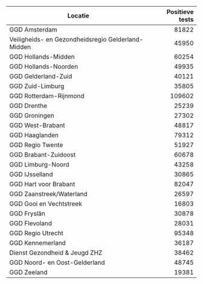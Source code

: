 | Locatie | Positieve tests |
|---------|----------------:|
| GGD Amsterdam                            | 81822 |
| Veiligheids- en Gezondheidsregio Gelderland-Midden | 45950 |
| GGD Hollands-Midden                      | 60254 |
| GGD Hollands-Noorden                     | 49935 |
| GGD Gelderland-Zuid                      | 40121 |
| GGD Zuid-Limburg                         | 35805 |
| GGD Rotterdam-Rijnmond                   | 109602 |
| GGD Drenthe                              | 25239 |
| GGD Groningen                            | 27302 |
| GGD West-Brabant                         | 48817 |
| GGD Haaglanden                           | 79312 |
| GGD Regio Twente                         | 51927 |
| GGD Brabant-Zuidoost                     | 60678 |
| GGD Limburg-Noord                        | 43258 |
| GGD IJsselland                           | 30865 |
| GGD Hart voor Brabant                    | 82047 |
| GGD Zaanstreek/Waterland                 | 26597 |
| GGD Gooi en Vechtstreek                  | 16803 |
| GGD Fryslân                              | 30878 |
| GGD Flevoland                            | 28031 |
| GGD Regio Utrecht                        | 95348 |
| GGD Kennemerland                         | 36187 |
| Dienst Gezondheid & Jeugd ZHZ            | 38462 |
| GGD Noord- en Oost-Gelderland            | 48745 |
| GGD Zeeland                              | 19381 |
